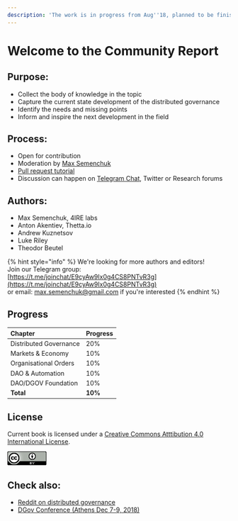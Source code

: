 ```yaml
---
description: 'The work is in progress from Aug''18, planned to be finished by Dec''18.'
---
```


# Welcome to the Community Report

## Purpose:

* Collect the body of knowledge in the topic
* Capture the current state development of the distributed governance
* Identify the needs and missing points
* Inform and inspire the next development in the field

## Process:

* Open for contribution
* Moderation by [Max Semenchuk](mailto:max.semenchuk@gmail.com)
* [Pull request tutorial](https://www.youtube.com/watch?v=IBYHohWm_5w)
* Discussion can happen on [Telegram Chat](https://t.me/joinchat/E9cyAw9Ix0g4CS8PNTvR3g), Twitter or Research forums

## Authors:

* Max Semenchuk, 4IRE labs
* Anton Akentiev, Thetta.io
* Andrew Kuznetsov
* Luke Riley
* Theodor Beutel

{% hint style="info" %}
We're looking for more authors and editors!  
Join our Telegram group: [https://t.me/joinchat/E9cyAw9Ix0g4CS8PNTvR3g](https://t.me/joinchat/E9cyAw9Ix0g4CS8PNTvR3g)  
or email: max.semenchuk@gmail.com if you're interested
{% endhint %}

## Progress

| Chapter | Progress |
| :--- | :--- |
| Distributed Governance | 20% |
| Markets & Economy | 10% |
| Organisational Orders | 10% |
| DAO & Automation | 10% |
| DAO/DGOV Foundation | 10% |
| **Total** | **10%** |

## License

Current book is licensed under a [Creative Commons Atttibution 4.0 International License](http://creativecommons.org/licenses/by/4.0).

![](.gitbook/assets/88x31.png)

## Check also:

* [Reddit on distributed governance](https://new.reddit.com/r/dgov/)
* [DGov Conference \(Athens Dec 7-9, 2018\)](https://dgov.earth/)

